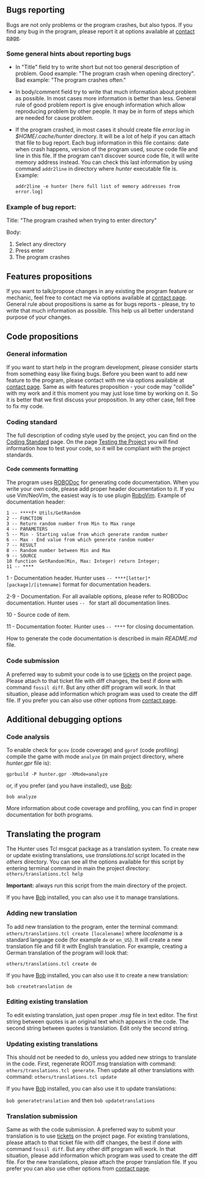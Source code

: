 ## Bugs reporting

Bugs are not only problems or the program crashes, but also typos. If you
find any bug in the program, please report it at options available at [contact page](https://www.laeran.pl/repositories/hunter/wiki?name=Contact).

### Some general hints about reporting bugs

* In "Title" field try to write short but not too general description of
  problem. Good example: "The program crash when opening directory". Bad
  example: "The program crashes often."
* In body/comment field try to write that much information about problem as
  possible. In most cases more information is better than less. General rule
  of good problem report is give enough information which allow reproducing
  problem by other people. It may be in form of steps which are needed for
  cause problem.
* If the program crashed, in most cases it should create file *error.log* in
  *$HOME/.cache/hunter* directory. It will be a lot of help if you can attach
  that file to bug report. Each bug information in this file contains: date
  when crash happens, version of the program used, source code file and line
  in this file. If the program can't  discover source code file, it will write
  memory address instead. You can check this last information by using command
  `addr2line` in directory where *hunter* executable file is. Example:

  `addr2line -e hunter [here full list of memory addresses from error.log]`

### Example of bug report:

Title: "The program crashed when trying to enter directory"

Body:

1. Select any directory
2. Press enter
3. The program crashes

## Features propositions

If you want to talk/propose changes in any existing the program feature or
mechanic, feel free to contact me via options available at [contact page](https://www.laeran.pl/repositories/hunter/wiki?name=Contact).
General rule about propositions is same as for bugs reports - please,
try to write that much information as possible. This help us all better
understand purpose of your changes.

## Code propositions

### General information

If you want to start help in the program development, please consider starts
from something easy like fixing bugs. Before you been want to add new feature
to the program, please contact with me via options available at [contact page](https://www.laeran.pl/repositories/hunter/wiki?name=Contact).
Same as with features proposition - your code may "collide" with my work and
it this moment you may just lose time by working on it. So it is better that
we first discuss your proposition. In any other case, fell free to fix my code.

### Coding standard

The full description of coding style used by the project, you can find on the
[Coding Standard](https://www.laeran.pl/repositories/hunter/wiki?name=Coding%20Standard) page.
On the page [Testing the Project](https://www.laeran.pl/repositories/hunter/wiki?name=Testing%20the%20Project) you will
find information how to test your code, so it will be compliant with the
project standards.

#### Code comments formatting

The program uses [ROBODoc](https://rfsber.home.xs4all.nl/Robo/) for generating
code documentation. When you write your own code, please add proper header
documentation to it. If you use Vim/NeoVim, the easiest way is to use plugin
[RoboVim](https://github.com/thindil/robovim). Example of documentation
header:

    1 -- ****f* Utils/GetRandom
    2 -- FUNCTION
    3 -- Return random number from Min to Max range
    4 -- PARAMETERS
    5 -- Min - Starting value from which generate random number
    6 -- Max - End value from which generate random number
    7 -- RESULT
    8 -- Random number between Min and Max
    9 -- SOURCE
    10 function GetRandom(Min, Max: Integer) return Integer;
    11 -- ****

1 - Documentation header. Hunter uses `-- ****[letter]* [package]/[itemname]`
format for documentation headers.

2-9 - Documentation. For all available options, please refer to ROBODoc
documentation. Hunter uses `-- ` for start all documentation lines.

10 - Source code of item.

11 - Documentation footer. Hunter uses `-- ****` for closing documentation.

How to generate the code documentation is described in main *README.md* file.

### Code submission

A preferred way to submit your code is to use [tickets](https://www.laeran.pl/repositories/hunter/ticket)
on the project page. Please attach to that ticket file with diff changes, the
best if done with command `fossil diff`. But any other diff program will work.
In that situation, please add information which program was used to create the
diff file. If you prefer you can also use other options from [contact page](https://www.laeran.pl/repositories/hunter/wiki?name=Contact).

## Additional debugging options

### Code analysis

To enable check for `gcov` (code coverage) and `gprof` (code profiling) compile
the game with mode `analyze` (in main project directory, where *hunter.gpr*
file is):

`gprbuild -P hunter.gpr -XMode=analyze`

or, if you prefer (and you have installed), use [Bob](https://github.com/thindil/bob):

`bob analyze`

More information about code coverage and profiling, you can find in proper
documentation for both programs.

## Translating the program

The Hunter uses Tcl msgcat package as a translation system. To create new or
update existing translations, use *translations.tcl* script located in the
*others* directory. You can see all the options available for this script by
entering terminal command in main the project directory:
`others/translations.tcl help`


**Important:** always run this script from the main directory of the project.

If you have [Bob](https://github.com/thindil/bob) installed, you can also
use it to manage translations.

### Adding new translation

To add new translation to the program, enter the terminal command:
`others/translations.tcl create [localename]` where *localename* is
a standard language code (for example `de` or `en_US`). It will create a new
translation file and fill it with English translation. For example,
creating a German translation of the program will look that:

`others/translations.tcl create de`

If you have [Bob](https://github.com/thindil/bob) installed, you can also
use it to create a new translation:

`bob createtranslation de`

### Editing existing translation

To edit existing translation, just open proper *.msg* file in text editor. The
first string between quotes is an original text which appears in the code. The
second string between quotes is translation. Edit only the second string.

### Updating existing translations

This should not be needed to do, unless you added new strings to translate
in the code. First, regenerate ROOT.msg translation with command:
`others/translations.tcl generate`. Then update all other translations with
command: `others/translations.tcl update`

If you have [Bob](https://github.com/thindil/bob) installed, you can also use
it to update translations:

`bob generatetranslation` and then `bob updatetranslations`

### Translation submission

Same as with the code submission. A preferred way to submit your translation is to
use [tickets](https://www.laeran.pl/repositories/hunter/ticket) on the project page.
For existing translations, please attach to that ticket file with diff changes,
the best if done with command `fossil diff`. But any other diff program will work.
In that situation, please add information which program was used to create the diff
file. For the new translations, please attach the proper translation file. If you
prefer you can also use other options from [contact page](https://www.laeran.pl/repositories/hunter/wiki?name=Contact).
